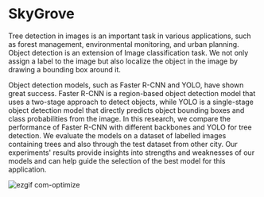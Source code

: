 # SkyGrove

Tree detection in images is an important task in various applications, such as forest management, environmental monitoring, and urban planning. Object detection is an extension of Image classification task. We not only assign a label to the image but also localize the object in the image by drawing a bounding box around it.

Object detection models, such as Faster R-CNN and YOLO, have shown great success. Faster R-CNN is a region-based object detection model that uses a two-stage approach to detect objects, while YOLO is a single-stage object detection model that directly predicts object bounding boxes and class probabilities from the image. In this research, we compare the performance of Faster R-CNN with different backbones and YOLO for tree detection. We evaluate the models on a dataset of labelled images containing trees and also through the test dataset from other city. Our experiments' results provide insights into strengths and weaknesses of our models and can help guide the selection of the best model for this application.



  ![ezgif com-optimize](https://user-images.githubusercontent.com/40288848/227748171-1a8c2be9-0ea1-4a12-b3de-6323be75637a.gif)
